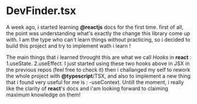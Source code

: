 # DevFinder.tsx

A week ago, i started learning **@reactjs** docs for the first time. first of all, the point was understanding what's exactly the change this library come up with.
I am the type who can't learn things without practicing, so i decided to build this project and try to implement wath i learn !

The main things that i learned throught this are what we call *Hooks* in **react** :
1.useState.
2.useEffect.
I just started using these two hooks above in JSX in the previous repos (feel free to check it) then i challanged my self to rework the whole project with **@typescript**/TSX, and also to implement a new thing that i found very useful for me is :
-useContext.
Untill the moment, i really like the clarity of **react**'s docs and i'am looking forward to claiming maximum knowledge on them!
